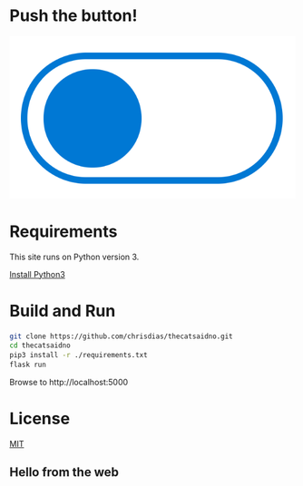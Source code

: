 # Push the button!

![alt](./assets/button.png)

# Requirements

This site runs on Python version 3.

[Install Python3](https://www.python.org/downloads/)

# Build and Run

``` bash
git clone https://github.com/chrisdias/thecatsaidno.git
cd thecatsaidno
pip3 install -r ./requirements.txt
flask run
```

Browse to http://localhost:5000

# License
[MIT](./LICENSE)

## Hello from the web

